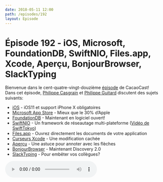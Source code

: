```yaml
---
date: 2018-05-11 12:00
path: /episodes/192
layout: Episode
---
```

# Épisode 192 - iOS, Microsoft, FoundationDB, SwiftNIO, Files.app, Xcode, Aperçu, BonjourBrowser, SlackTyping
<p>Bienvenue dans le cent-quatre-vingt-douzième <a href="https://archive.org/download/cacaocast/cacaocast_192.mp3" title="CacaoCast Episode 192">épisode</a> de CacaoCast! Dans cet épisode, <a href="http://www.twitter.com/philippec" title="Philippe Casgrain sur Twitter">Philippe Casgrain</a> et <a href="http://www.twitter.com/philippeguitard" title="Philippe Guitard sur Twitter">Philippe Guitard</a> discutent des sujets suivants:</p>
<ul><li><a href="https://developer.apple.com/news/?id=05072018a" title="iOS">iOS</a> - iOS11 et support iPhone X obligatoires</li>
<li><a href="https://www.theverge.com/2018/5/8/17330600/microsoft-windows-store-apps-revenue-cut-build-2018" title="Microsoft App Store">Microsoft App Store</a> - Mieux que le 30% d’Apple</li>
<li><a href="https://github.com/apple/foundationdb/" title="FoundationDB">FoundationDB</a> - Maintenant en logiciel ouvert!</li>
<li><a href="https://github.com/apple/swift-nio" title="SwiftNIO">SwiftNIO</a> - Un framework de réseautage multi-plateforme (<a href="https://youtu.be/QJ3WG9kRLMo" title="Vidéo de SwiftTokyo">Vidéo de SwiftTokyo</a>)</li>
<li><a href="https://twitter.com/olebegemann/status/987346188591681536" title="Files.app">Files.app</a> - Ouvrez directement les documents de votre application</li>
<li><a href="https://twitter.com/dmartincy/status/988094014804160514" title="Curseurs Xcode">Curseurs Xcode</a> - Une modification cachée</li>
<li><a href="https://twitter.com/dunstan/status/989311685956591616" title="Aperçu">Aperçu</a> - Une astuce pour annoter avec les flèches</li>
<li><a href="https://itunes.apple.com/us/app/discovery-dns-sd-browser/id1381004916?ls=1&amp;mt=12" title="BonjourBrowser">BonjourBrowser</a> - Maintenant Discovery 2.0</li>
<li><a href="https://github.com/will/slacktyping" title="SlackTyping">SlackTyping</a> - Pour embêter vos collègues?</li>
</ul>
<p><audio controls><source src="https://archive.org/download/cacaocast/cacaocast_192.mp3" type="audio/mpeg"><source src="https://archive.org/download/cacaocast/cacaocast_192.mp3" type="audio/mp4">Votre navigateur ne supporte pas l'élément audio / Your browser does not support the audio element.</audio></p>
